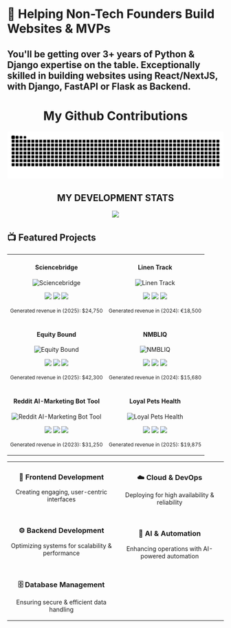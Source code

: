 # 🚀 Helping Non-Tech Founders Build Websites & MVPs
## You'll be getting over 3+ years of Python & Django expertise on the table. Exceptionally skilled in building websites using React/NextJS, with Django, FastAPI or Flask as Backend.

<div align="center">
<h1>My Github Contributions</h1>
  <picture>
    <source media="(prefers-color-scheme: dark)" srcset="https://github.com/TalhaBruh/Github-ReadME/blob/output/github-contribution-grid-snake-dark.svg" />
    <source media="(prefers-color-scheme: light)" srcset="https://github.com/TalhaBruh/Github-ReadME/blob/output/github-contribution-grid-snake.svg" />
    <img alt="github-snake" src="https://github.com/TalhaBruh/Github-ReadME/blob/output/github-contribution-grid-snake.svg" />
  </picture></br>
</div>

<div align=center> 
  <h2>MY DEVELOPMENT STATS</h2>
  <img src="https://github-profile-summary-cards.vercel.app/api/cards/profile-details?username=TalhaBruh&theme=algolia">
</div>

## 📺 Featured Projects

<div align="center">
  <table>
    <tr>
      <td align="center">
        <h4>Sciencebridge</h4>
        <img src="https://github.com/user-attachments/assets/f95a3fa7-f02c-4ac4-b958-0d90afa724cc" width="480" height="320" alt="Sciencebridge">
        <p>
          <img src="https://skillicons.dev/icons?i=react" height="40">
          <img src="https://skillicons.dev/icons?i=nextjs" height="40">
          <img src="https://skillicons.dev/icons?i=tailwind" height="40">
        </p>
        <p><small>Generated revenue in (2025): $24,750</small></p>
      </td>
      <td align="center">
        <h4>Linen Track</h4>
        <img src="https://github.com/user-attachments/assets/f95a3fa7-f02c-4ac4-b958-0d90afa724cc" width="480" height="320" alt="Linen Track">
        <p>
          <img src="https://skillicons.dev/icons?i=django" height="40">
          <img src="https://skillicons.dev/icons?i=python" height="40">
          <img src="https://skillicons.dev/icons?i=postgres" height="40">
        </p>
        <p><small>Generated revenue in (2024): €18,500</small></p>
      </td>
    </tr>
    <tr>
      <td align="center">
        <h4>Equity Bound</h4>
        <img src="https://github.com/user-attachments/assets/f95a3fa7-f02c-4ac4-b958-0d90afa724cc" width="480" height="320" alt="Equity Bound">
        <p>
          <img src="https://skillicons.dev/icons?i=fastapi" height="40">
          <img src="https://skillicons.dev/icons?i=typescript" height="40">
          <img src="https://skillicons.dev/icons?i=mongodb" height="40">
        </p>
        <p><small>Generated revenue in (2025): $42,300</small></p>
      </td>
      <td align="center">
        <h4>NMBLIQ</h4>
        <img src="https://github.com/user-attachments/assets/f95a3fa7-f02c-4ac4-b958-0d90afa724cc" width="480" height="320" alt="NMBLIQ">
        <p>
          <img src="https://skillicons.dev/icons?i=nodejs" height="40">
          <img src="https://skillicons.dev/icons?i=express" height="40">
          <img src="https://skillicons.dev/icons?i=firebase" height="40">
        </p>
        <p><small>Generated revenue in (2024): $15,680</small></p>
      </td>
    </tr>
    <tr>
      <td align="center">
        <h4>Reddit AI-Marketing Bot Tool</h4>
        <img src="https://github.com/user-attachments/assets/f95a3fa7-f02c-4ac4-b958-0d90afa724cc" width="480" height="320" alt="Reddit AI-Marketing Bot Tool">
        <p>
          <img src="https://skillicons.dev/icons?i=react" height="40">
          <img src="https://skillicons.dev/icons?i=flask" height="40">
          <img src="https://skillicons.dev/icons?i=aws" height="40">
        </p>
        <p><small>Generated revenue in (2023): $31,250</small></p>
      </td>
      <td align="center">
        <h4>Loyal Pets Health</h4>
        <img src="https://github.com/user-attachments/assets/f95a3fa7-f02c-4ac4-b958-0d90afa724cc" width="480" height="320" alt="Loyal Pets Health">
        <p>
          <img src="https://skillicons.dev/icons?i=nextjs" height="40">
          <img src="https://skillicons.dev/icons?i=tailwind" height="40">
          <img src="https://skillicons.dev/icons?i=vercel" height="40">
        </p>
        <p><small>Generated revenue in (2025): $19,875</small></p>
      </td>
    </tr>
  </table>
</div>

<div align="center">
  <table>
    <tr>
      <td width="50%" align="center" valign="top">
        <h3>🎨 Frontend Development</h3>
        <p>Creating engaging, user-centric interfaces</p>
        <br>
        <h3>⚙️ Backend Development</h3>
        <p>Optimizing systems for scalability & performance</p>
        <br>
        <h3>🗄️ Database Management</h3>
        <p>Ensuring secure & efficient data handling</p>
      </td>
      <td width="50%" align="center" valign="top">
        <h3>☁️ Cloud & DevOps</h3>
        <p>Deploying for high availability & reliability</p>
        <br>
        <h3>🤖 AI & Automation</h3>
        <p>Enhancing operations with AI-powered automation</p>
      </td>
    </tr>
  </table>
</div>
